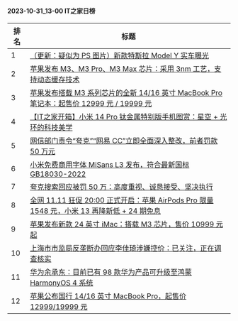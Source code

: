 #### 2023-10-31_13-00  IT之家日榜

| 排名 | 标题|
| --- | ---|
| 1 | [（更新：疑似为 PS 图片）新款特斯拉 Model Y 实车曝光](https://www.ithome.com/0/728/529.htm) |
| 2 | [苹果发布 M3、M3 Pro、M3 Max 芯片：采用 3nm 工艺，支持动态缓存技术](https://www.ithome.com/0/728/752.htm) |
| 3 | [苹果发布搭载 M3 系列芯片的全新 14/16 英寸 MacBook Pro 笔记本：起售价 12999 元 / 19999 元](https://www.ithome.com/0/728/754.htm) |
| 4 | [【IT之家开箱】小米 14 Pro 钛金属特别版手机图赏：星空 + 光环的科技美学](https://www.ithome.com/0/728/651.htm) |
| 5 | [网信部门责令“夸克”“网易 CC”立即全面深入整改，前者罚款 50 万元](https://www.ithome.com/0/728/697.htm) |
| 6 | [小米免费商用字体 MiSans L3 发布，符合最新国标 GB18030-2022](https://www.ithome.com/0/728/721.htm) |
| 7 | [夸克搜索回应被罚 50 万：高度重视、诚恳接受、坚决执行](https://www.ithome.com/0/728/709.htm) |
| 8 | [全网 11.11 狂促 20:00 正式开启：苹果 AirPods Pro 限量 1548 元，小米 13 再降新低 + 24 期免息](https://www.ithome.com/0/728/733.htm) |
| 9 | [苹果发布新款 24 英寸 iMac：搭载 M3 芯片，售价 10999 元起](https://www.ithome.com/0/728/757.htm) |
| 10 | [上海市市监局反垄断办回应李佳琦涉嫌控价：已关注，正在调查核实](https://www.ithome.com/0/728/664.htm) |
| 11 | [华为余承东：目前已有 98 款华为产品可升级至鸿蒙 HarmonyOS 4 系统](https://www.ithome.com/0/728/636.htm) |
| 12 | [苹果公布国行 14/16 英寸 MacBook Pro，起售价 12999/19999 元](https://www.ithome.com/0/728/761.htm) |
